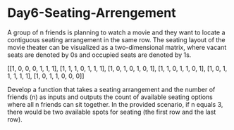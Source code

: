 # Day6-Seating-Arrengement
A group of n friends is planning to watch a movie and they want to locate a contiguous
seating arrangement in the same row. The seating layout of the movie theater can be
visualized as a two-dimensional matrix, where vacant seats are denoted by 0s and
occupied seats are denoted by 1s.

[[1, 0, 0, 0, 1, 1, 1],
[1, 1, 1, 0, 1, 1, 1],
[1, 0, 1, 0, 1, 0, 1],
[1, 1, 0, 1, 1, 0, 1],
[1, 0, 1, 1, 1, 1, 1],
[1, 0, 1, 1, 0, 0, 0]]

Develop a function that takes a seating arrangement and the number of friends (n) as
inputs and outputs the count of available seating options where all n friends can sit
together. In the provided scenario, if n equals 3, there would be two available spots for
seating (the first row and the last row).
